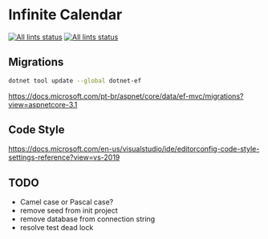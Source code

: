 # Infinite Calendar
<p align="left"><a href="https://github.com/ricardochaves/infinite-calendar"><img alt="All lints status" src="https://github.com/ricardochaves/infinite-calendar/workflows/integration-tests/badge.svg"></a> <a href="https://github.com/ricardochaves/infinite-calendar"><img alt="All lints status" src="https://github.com/ricardochaves/infinite-calendar/workflows/dotnet-format/badge.svg"></a></p>


## Migrations

```bash
dotnet tool update --global dotnet-ef
```

https://docs.microsoft.com/pt-br/aspnet/core/data/ef-mvc/migrations?view=aspnetcore-3.1

## Code Style

https://docs.microsoft.com/en-us/visualstudio/ide/editorconfig-code-style-settings-reference?view=vs-2019

## TODO

- Camel case or Pascal case?
- remove seed from init project
- remove database from connection string
- resolve test dead lock